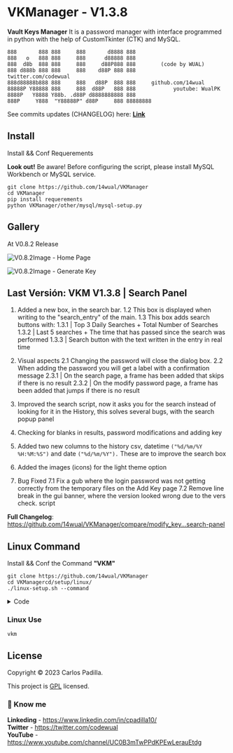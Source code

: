 # VKManager - V1.3.8
<b>Vault Keys Manager</b> It is a password manager with interface programmed in python with the help of CustomTkinter (CTK) and MySQL.

```
888       888 888     888       d8888 888
888   o   888 888     888      d88888 888
888  d8b  888 888     888     d88P888 888        (code by WUAL)
888 d888b 888 888     888    d88P 888 888            twitter.com/codewual
888d88888b888 888     888   d88P  888 888     github.com/14wual
88888P Y88888 888     888  d88P   888 888            youtube: WualPK
8888P   Y8888 Y88b. .d88P d8888888888 888     
888P     Y888  "Y88888P" d88P     888 88888888
```

See commits updates (CHANGELOG) here: <a href="https://github.com/14wual/VKManager/blob/main/CHANGELOG.md"><b>Link</b></a>

## Install
Install && Conf Requerements

<b>Look out!</b> Be aware! Before configuring the script, please install MySQL Workbench or MySQL service.
```
git clone https://github.com/14wual/VKManager
cd VKManager
pip install requerements
python VKManager/other/mysql/mysql-setup.py
```

## Gallery

At V0.8.2 Release

![V0.8.2Image - Home Page](https://user-images.githubusercontent.com/105047274/209035118-a316f2d1-7223-47aa-ad3c-ea7a36f53458.png)

![V0.8.2Image - Generate Key](https://user-images.githubusercontent.com/105047274/209035179-df54d93d-3e96-4fdf-96a4-cb51a39f776a.png)

## Last Versión: VKM V1.3.8 | Search Panel

 1. Added a new box, in the search bar.
 1.2 This box is displayed when writing to the "search_entry" of the main.
 1.3 This box adds search buttons with:
  1.3.1 | Top 3 Daily Searches + Total Number of Searches
  1.3.2 | Last 5 searches + The time that has passed since the search was performed
  1.3.3 |  Search button with the text written in the entry in real time

 2. Visual aspects
 2.1 Changing the password will close the dialog box.
 2.2 When adding the password you will get a label with a confirmation message
 2.3.1 | On the search page, a frame has been added that skips if there is no result
 2.3.2 | On the modify password page, a frame has been added that jumps if there is no result

3. Improved the search script, now it asks you for the search instead of looking for it in the History, this solves several bugs, with the search popup panel
4. Checking for blanks in results, password modifications and adding key
5. Added two new columns to the history csv, datetime ``("%d/%m/%Y %H:%M:%S")`` and date ``("%d/%m/%Y").`` These are to improve the search box
6. Added the images (icons) for the light theme option
7. Bug Fixed
7.1 Fix a gub where the login password was not getting correctly from the temporary files on the Add Key page
7.2 Remove line break in the gui banner, where the version looked wrong due to the vers check. script

**Full Changelog**: https://github.com/14wual/VKManager/compare/modify_key...search-panel

## Linux Command
Install && Conf the Command **"VKM"**

```
git clone https://github.com/14wual/VKManager
cd VKManagercd/setup/linux/
./linux-setup.sh --command
```

<details>
  <summary>Code</summary>
  
  ```bash
  if [[ "$1" == '--all' ]]; then 
        all ()
elif [[ "$1" == '--mysql' ]]; then 
        mysql ()
elif [[ "$1" == '--pip' ]]; then 
        pip()
elif [[ "$1" == '--command' ]]; then 
        command()
else 
        cat <<- EOF 
        Usage : ./linux-setup.sh --option 
                  
        Available Options : 
        --all       --mysql
        --command   --pip
        EOF 
fi
  ```
  
  <a href="https://github.com/14wual/VKManager/blob/main/setup/linux/linux-setup.sh"><b>See More (Full Code)</b></a>
  
</details>

### Linux Use
```
vkm
```

 ## License

Copyright © 2023 Carlos Padilla.

This project is [GPL](https://github.com/14wual/VKManager/blob/main/LICENSE) licensed.

<h3>🚀 Know me </h3>

<b>Linkeding</b> - https://www.linkedin.com/in/cpadilla10/ <br>
<b>Twitter</b> - https://twitter.com/codewual <br>
<b>YouTube</b> - https://www.youtube.com/channel/UC0B3mTwPPdKPEwLerauEtdg <br>
